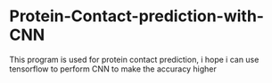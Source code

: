 # Protein-Contact-prediction-with-CNN
This program is used for protein contact prediction, i hope i can use tensorflow to perform CNN to make the accuracy higher
